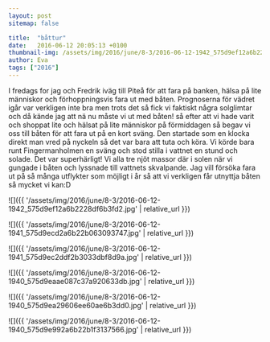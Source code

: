 ```yaml
---
layout: post
sitemap: false

title:  "båttur"
date:   2016-06-12 20:05:13 +0100
thumbnail-img: /assets/img/2016/june/8-3/2016-06-12-1942_575d9ef12a6b2228df6b3fd2.jpg
author: Eva
tags: ["2016"]
---
```


I fredags for jag och Fredrik iväg till Piteå för att fara på banken, hälsa på lite människor och förhoppningsvis fara ut med båten. Prognoserna för vädret igår var verkligen inte bra men trots det så fick vi faktiskt några solglimtar och då kände jag att nä nu måste vi ut med båten! så efter att vi hade varit och shoppat lite och hälsat på lite människor på förmiddagen så begav vi oss till båten för att fara ut på en kort sväng. Den startade som en klocka direkt man vred på nyckeln så det var bara att tuta och köra. Vi körde bara runt Fingermanholmen en sväng och stod stilla i vattnet en stund och solade. Det var superhärligt! Vi alla tre njöt massor där i solen när vi gungade i båten och lyssnade till vattnets skvalpande. Jag vill försöka fara ut på så många utflykter som möjligt i år så att vi verkligen får utnyttja båten så mycket vi kan:D

![]({{ '/assets/img/2016/june/8-3/2016-06-12-1942_575d9ef12a6b2228df6b3fd2.jpg'  | relative_url }})

![]({{ '/assets/img/2016/june/8-3/2016-06-12-1941_575d9ecd2a6b22b063093747.jpg'  | relative_url }})

![]({{ '/assets/img/2016/june/8-3/2016-06-12-1941_575d9ec2ddf2b3033dbf8d9a.jpg'  | relative_url }})

![]({{ '/assets/img/2016/june/8-3/2016-06-12-1940_575d9eaae087c37a920633db.jpg'  | relative_url }})

![]({{ '/assets/img/2016/june/8-3/2016-06-12-1940_575d9ea29606ee60ae6b3dd0.jpg'  | relative_url }})

![]({{ '/assets/img/2016/june/8-3/2016-06-12-1940_575d9e992a6b22b1f3137566.jpg'  | relative_url }})

